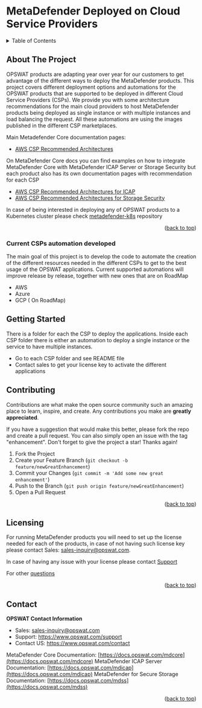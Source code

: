 # MetaDefender Deployed on Cloud Service Providers

<!-- TABLE OF CONTENTS -->
<details>
  <summary>Table of Contents</summary>
  <ol>
    <li>
      <a href="#about-the-project">About The Project</a>
    </li>
    <li>
      <a href="#getting-started">Getting Started</a>
    </li>
    <li><a href="#contributing">Contributing</a></li>
    <li><a href="#license">License</a></li>
    <li><a href="#contact">Contact</a></li>
  </ol>
</details>

<!-- ABOUT THE PROJECT -->
## About The Project

OPSWAT products are adapting year over year for our customers to get advantage of the different ways to deploy the MetaDefender products. This project covers different deployment options and automations for the OPSWAT products that are supported to be deployed in different Cloud Service Providers (CSPs). We provide you with some architecture recommendations for the main cloud providers to host MetaDefender products being deployed as single instance or with multiple instances and load balancing the request. All these automations are using the images published in the different CSP marketplaces. 

Main Metadefender Core documentation pages:

* [AWS CSP Recommended Architectures](https://docs.opswat.com/mdcore/cloud-deployment/recommended-architectures-in-aws)

On MetaDefender Core docs you can find examples on how to integrate MetaDefender Core with MetaDefender ICAP Server or Storage Security but each product also has its own documentation pages with recommendation for each CSP

* [AWS CSP Recommended Architectures for ICAP](https://docs.opswat.com/mdcore/cloud-deployment/recommended-architectures-in-aws)
* [AWS CSP Recommended Architectures for Storage Security](https://docs.opswat.com/mdss/deployment-guide)

In case of being interested in deploying any of OPSWAT products to a Kubernetes cluster please check [metadefender-k8s](https://github.com/OPSWAT/metadefender-k8s) repository

<p align="right">(<a href="#top">back to top</a>)</p>

### Current CSPs automation developed

The main goal of this project is to develop the code to automate the creation of the different resources needed in the different CSPs to get to the best usage of the OPSWAT applications. Current supported automations will improve release by release, together with new ones that are on RoadMap 

- AWS
- Azure
- GCP ( On RoadMap)

<!-- GETTING STARTED -->
## Getting Started

There is a folder for each the CSP to deploy the applications. Inside each CSP folder there is either an automation to deploy a single instance or the service to have multiple instances. 

- Go to each CSP folder and see README file 
- Contact sales to get your license key to activate the different applications

<!-- CONTRIBUTING -->
## Contributing

Contributions are what make the open source community such an amazing place to learn, inspire, and create. Any contributions you make are **greatly appreciated**.

If you have a suggestion that would make this better, please fork the repo and create a pull request. You can also simply open an issue with the tag "enhancement".
Don't forget to give the project a star! Thanks again!

1. Fork the Project
2. Create your Feature Branch (`git checkout -b feature/newGreatEnhancement`)
3. Commit your Changes (`git commit -m 'Add some new great enhancement'`)
4. Push to the Branch (`git push origin feature/newGreatEnhancement`)
5. Open a Pull Request

<p align="right">(<a href="#top">back to top</a>)</p>


<!-- LICENSE -->
## Licensing

For running MetaDefender products you will need to set up the license needed for each of the products, in case of not having such license key please contact Sales: sales-inquiry@opswat.com. 

In case of having any issue with your license please contact [Support](https://www.opswat.com/support)

For other [questions](https://www.opswat.com/contact)


<p align="right">(<a href="#top">back to top</a>)</p>


<!-- CONTACT -->
## Contact

**OPSWAT Contact Information**

* Sales: sales-inquiry@opswat.com
* Support: https://www.opswat.com/support
* Contact US: https://www.opswat.com/contact

MetaDefender Core Documentation: [https://docs.opswat.com/mdcore](https://docs.opswat.com/mdcore)
MetaDefender ICAP Server Documentation: [https://docs.opswat.com/mdicap](https://docs.opswat.com/mdicap)
MetaDefender for Secure Storage Documentation: [https://docs.opswat.com/mdss](https://docs.opswat.com/mdss)

<p align="right">(<a href="#top">back to top</a>)</p>
